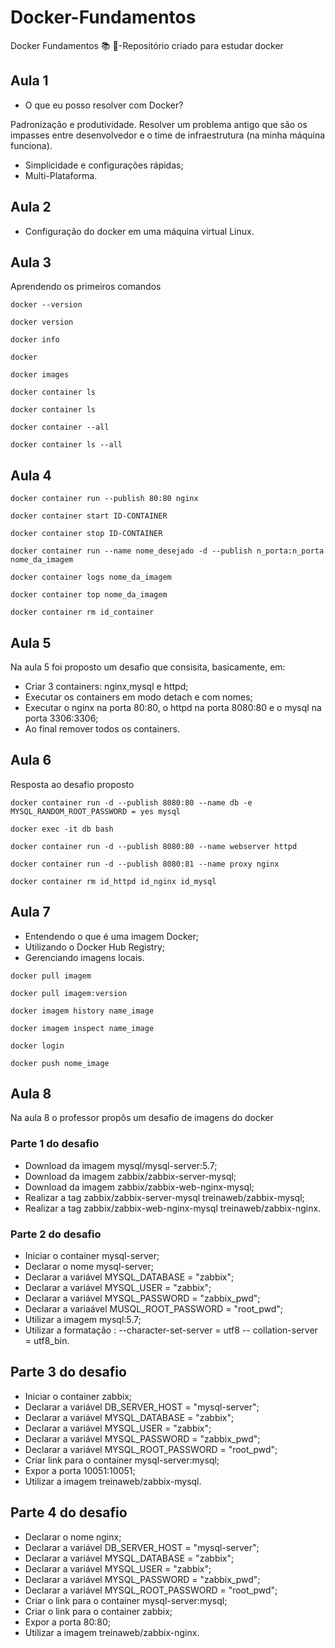 # Docker-Fundamentos
Docker Fundamentos  :books: :whale:-Repositório criado para estudar docker

## Aula 1
- O que eu posso resolver com Docker?

Padronização e produtividade. Resolver um problema antigo que são os impasses entre desenvolvedor e o time de infraestrutura (na minha máquina funciona).

- Simplicidade e configurações rápidas;
- Multi-Plataforma.

## Aula 2
- Configuração do docker em uma máquina virtual Linux.

## Aula 3
Aprendendo os primeiros comandos
```shell
docker --version
```
```shell
docker version
```
```shell
docker info
```
```shell
docker
```
```shell
docker images
```
```shell
docker container ls
```
```shell
docker container ls
```
```shell
docker container --all
```

```shell
docker container ls --all
```

## Aula 4

```shell
docker container run --publish 80:80 nginx
```
```shell
docker container start ID-CONTAINER
```
```shell
docker container stop ID-CONTAINER
```
```shell
docker container run --name nome_desejado -d --publish n_porta:n_porta nome_da_imagem
```

```shell
docker container logs nome_da_imagem
```
```shell
docker container top nome_da_imagem
```

```shell
docker container rm id_container
```

## Aula 5 
Na aula 5 foi proposto um desafio que consisita, basicamente, em:
- Criar 3 containers: nginx,mysql e httpd;
- Executar os containers em modo detach e com nomes;
- Executar o nginx na porta 80:80, o httpd na porta 8080:80 e o mysql na porta 3306:3306;
- Ao final remover todos os containers.

## Aula 6
Resposta ao desafio proposto

```shell
docker container run -d --publish 8080:80 --name db -e MYSQL_RANDOM_ROOT_PASSWORD = yes mysql
```
```shell
docker exec -it db bash
```
```shell
docker container run -d --publish 8080:80 --name webserver httpd
```
```shell
docker container run -d --publish 8080:81 --name proxy nginx
```
```shell
docker container rm id_httpd id_nginx id_mysql
```
## Aula 7

- Entendendo o que é uma imagem Docker;
- Utilizando o Docker Hub Registry;
- Gerenciando imagens locais.

```shell
docker pull imagem
```

```shell
docker pull imagem:version
```
```shell
docker imagem history name_image
```
```shell
docker imagem inspect name_image
```
```shell
docker login
```
```shell
docker push nome_image
```

## Aula 8
Na aula 8 o professor propôs um desafio de imagens do docker
### Parte 1 do desafio
- Download da imagem mysql/mysql-server:5.7;
- Download da imagem zabbix/zabbix-server-mysql;
- Download da imagem zabbix/zabbix-web-nginx-mysql;
- Realizar a tag zabbix/zabbix-server-mysql treinaweb/zabbix-mysql;
- Realizar a tag zabbix/zabbix-web-nginx-mysql treinaweb/zabbix-nginx.
### Parte 2 do desafio
- Iniciar o container mysql-server;
- Declarar o nome mysql-server;
- Declarar a variável MYSQL_DATABASE = "zabbix";
- Declarar a variável MYSQL_USER = "zabbix";
- Declarar a variável MYSQL_PASSWORD = "zabbix_pwd";
- Declarar a variaável MUSQL_ROOT_PASSWORD = "root_pwd";
- Utilizar a imagem mysql:5.7;
- Utilizar a formatação : --character-set-server = utf8 -- collation-server = utf8_bin.
## Parte 3 do desafio
- Iniciar o container zabbix;
- Declarar a variável DB_SERVER_HOST = "mysql-server";
- Declarar a variável MYSQL_DATABASE = "zabbix";
- Declarar a variável MYSQL_USER = "zabbix";
- Declarar a variável MYSQL_PASSWORD = "zabbix_pwd";
- Declarar a variável MYSQL_ROOT_PASSWORD = "root_pwd";
- Criar link para o container mysql-server:mysql;
- Expor a porta 10051:10051;
- Utilizar a imagem treinaweb/zabbix-mysql.

## Parte 4 do desafio
- Declarar o nome nginx;
- Declarar a variável DB_SERVER_HOST = "mysql-server";
- Declarar a variável MYSQL_DATABASE = "zabbix";
- Declarar a variável MYSQL_USER = "zabbix";
- Declarar a variável MYSQL_PASSWORD = "zabbix_pwd";
- Declarar a variável MYSQL_ROOT_PASSWORD = "root_pwd";
- Criar o link para o container mysql-server:mysql;
- Criar o link para o container zabbix;
- Expor a porta 80:80;
- Utilizar a imagem treinaweb/zabbix-nginx.

